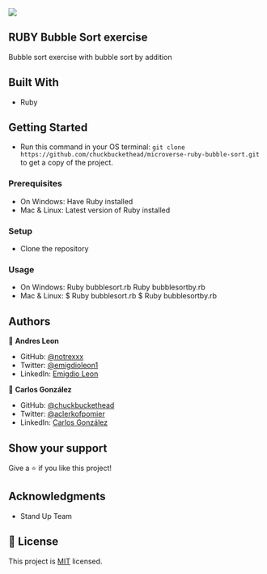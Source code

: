 ![](https://img.shields.io/badge/Microverse-blueviolet)


## RUBY Bubble Sort exercise

Bubble sort exercise with bubble sort by addition


## Built With

- Ruby


## Getting Started

- Run this command in your OS terminal: `git clone https://github.com/chuckbuckethead/microverse-ruby-bubble-sort.git` to get a copy of the project.


### Prerequisites

* On Windows:
Have Ruby installed
* Mac & Linux:
Latest version of Ruby installed

### Setup

* Clone the repository

### Usage

* On Windows:
Ruby bubblesort.rb
Ruby bubblesortby.rb
* Mac & Linux:
$ Ruby bubblesort.rb
$ Ruby bubblesortby.rb

## Authors

👤 **Andres Leon**

- GitHub: [@notrexxx](https://github.com/notrexxx)
- Twitter: [@emigdioleon1](https://twitter.com/emigdioleon1)
- LinkedIn: [Emigdio Leon](https://linkedin.com/emigdio-leon-689109195)

👤 **Carlos González**
- GitHub: [@chuckbuckethead](https://github.com/chuckbuckethead)
- Twitter: [@aclerkofpomier](https://twitter.com/aclerkofpomier)
- LinkedIn: [Carlos González](https://www.linkedin.com/in/chuckbuckethead/)

## Show your support

Give a ⭐️ if you like this project!

## Acknowledgments

- Stand Up Team

## 📝 License

This project is [MIT](./LICENSE) licensed.
